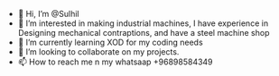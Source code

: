 - 👋 Hi, I’m @Sulhil
- 👀 I’m interested in making industrial machines, I have experience in Designing mechanical contraptions, and have a steel machine shop  
- 🌱 I’m currently learning XOD for my coding needs 
- 💞️ I’m looking to collaborate on my projects.
- 📫 How to reach me n my whatsaap +96898584349

<!---
Sulhil/Sulhil is a ✨ special ✨ repository because its `README.md` (this file) appears on your GitHub profile.
You can click the Preview link to take a look at your changes.
--->
